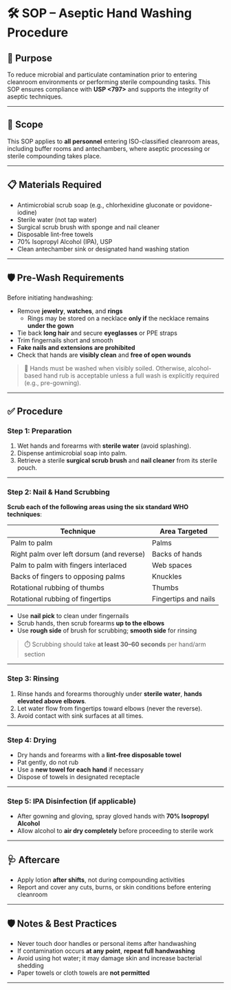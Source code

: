 # 🛠️ SOP – Aseptic Hand Washing Procedure

## 🔑 Purpose

To reduce microbial and particulate contamination prior to entering cleanroom environments or performing sterile compounding tasks. This SOP ensures compliance with **USP <797>** and supports the integrity of aseptic techniques.

---

## 🔗 Scope

This SOP applies to **all personnel** entering ISO-classified cleanroom areas, including buffer rooms and antechambers, where aseptic processing or sterile compounding takes place.

---

## 📋 Materials Required

- Antimicrobial scrub soap (e.g., chlorhexidine gluconate or povidone-iodine)
- Sterile water (not tap water)
- Surgical scrub brush with sponge and nail cleaner
- Disposable lint-free towels
- 70% Isopropyl Alcohol (IPA), USP
- Clean antechamber sink or designated hand washing station

---

## 🛡️ Pre-Wash Requirements

Before initiating handwashing:

- Remove **jewelry**, **watches**, and **rings**
  - Rings may be stored on a necklace **only if** the necklace remains **under the gown**
- Tie back **long hair** and secure **eyeglasses** or PPE straps
- Trim fingernails short and smooth
- **Fake nails and extensions are prohibited**
- Check that hands are **visibly clean** and **free of open wounds**

> 🚨 Hands must be washed when visibly soiled. Otherwise, alcohol-based hand rub is acceptable unless a full wash is explicitly required (e.g., pre-gowning).

---

## ✅ Procedure

### Step 1: Preparation

1. Wet hands and forearms with **sterile water** (avoid splashing).
2. Dispense antimicrobial soap into palm.
3. Retrieve a sterile **surgical scrub brush** and **nail cleaner** from its sterile pouch.

---

### Step 2: Nail & Hand Scrubbing

**Scrub each of the following areas using the six standard WHO techniques**:

| Technique                                 | Area Targeted              |
|-------------------------------------------|----------------------------|
| Palm to palm                              | Palms                      |
| Right palm over left dorsum (and reverse) | Backs of hands             |
| Palm to palm with fingers interlaced      | Web spaces                 |
| Backs of fingers to opposing palms        | Knuckles                  |
| Rotational rubbing of thumbs              | Thumbs                     |
| Rotational rubbing of fingertips          | Fingertips and nails       |

- Use **nail pick** to clean under fingernails
- Scrub hands, then scrub forearms **up to the elbows**
- Use **rough side** of brush for scrubbing; **smooth side** for rinsing

> ⏱️ Scrubbing should take **at least 30–60 seconds** per hand/arm section

---

### Step 3: Rinsing

1. Rinse hands and forearms thoroughly under **sterile water**, **hands elevated above elbows**.
2. Let water flow from fingertips toward elbows (never the reverse).
3. Avoid contact with sink surfaces at all times.

---

### Step 4: Drying

- Dry hands and forearms with a **lint-free disposable towel**
- Pat gently, do not rub
- Use a **new towel for each hand** if necessary
- Dispose of towels in designated receptacle

---

### Step 5: IPA Disinfection (if applicable)

- After gowning and gloving, spray gloved hands with **70% Isopropyl Alcohol**
- Allow alcohol to **air dry completely** before proceeding to sterile work

---

## 🩺 Aftercare

- Apply lotion **after shifts**, not during compounding activities
- Report and cover any cuts, burns, or skin conditions before entering cleanroom

---

## 🛡️ Notes & Best Practices

- Never touch door handles or personal items after handwashing
- If contamination occurs **at any point**, **repeat full handwashing**
- Avoid using hot water; it may damage skin and increase bacterial shedding
- Paper towels or cloth towels are **not permitted**

---
